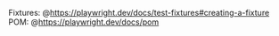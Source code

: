 Fixtures: @https://playwright.dev/docs/test-fixtures#creating-a-fixture
POM: @https://playwright.dev/docs/pom